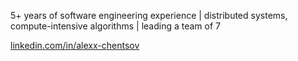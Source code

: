 5+ years of software engineering experience | distributed systems, compute-intensive algorithms | leading a team of 7

[linkedin.com/in/alexx-chentsov](https://linkedin.com/in/alexx-chentsov/)
